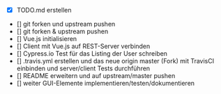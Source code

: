 - [x] TODO.md erstellen
- [] git forken und upstream pushen
- [] git forken & upstream pushen
- [] Vue.js initialisieren
- [] Client mit Vue.js auf REST-Server verbinden
- [] Cypress.io Test für das Listing der User schreiben
- [] .travis.yml erstellen und das neue origin master (Fork) mit TravisCI einbinden und server/client Tests durchführen
- [] README erweitern und auf upstream/master pushen
- [] weiter GUI-Elemente implementieren/testen/dokumentieren